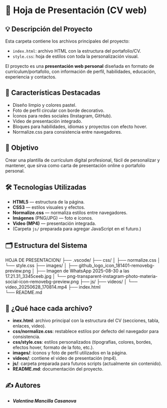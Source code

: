 # 📄 Hoja de Presentación (CV web)

## 💡 **Descripción del Proyecto**

 Esta carpeta contiene los archivos principales del proyecto:

- `index.html`: archivo HTML con la estructura del portafolio/CV.
- `style.css`: hoja de estilos con toda la personalización visual.

El proyecto es una **presentación web personal** diseñada en formato de currículum/portafolio, con información de perfil, habilidades, educación, experiencia y contactos.

## 🌟 Características Destacadas

- Diseño limpio y colores pastel.  
- Foto de perfil circular con borde decorativo.  
- Íconos para redes sociales (Instagram, GitHub).  
- Video de presentación integrado.  
- Bloques para habilidades, idiomas y proyectos con efecto hover.  
- Normalize.css para consistencia entre navegadores.

## 🎯 Objetivo

Crear una plantilla de currículum digital profesional, fácil de personalizar y mantener, que sirva como carta de presentación online o portafolio personal.

## 🛠 Tecnologías Utilizadas

- **HTML5** — estructura de la página.  
- **CSS3** — estilos visuales y efectos.  
- **Normalize.css** — normaliza estilos entre navegadores.  
- **Imágenes** (PNG/JPG) — foto e íconos.  
- **Video (MP4)** — presentación integrada.  
- (Carpeta `js/` preparada para agregar JavaScript en el futuro.)

## 🗂 Estructura del Sistema

HOJA DE PRESENTACION/
 ├── .vscode/
 ├── css/
 │   ├── normalize.css
 │   └── style.css
 ├── images/
 │   ├── github_logo_icon_181401-removebg-preview.png
 │   ├── Imagen de WhatsApp 2025-08-30 a las 17.21.31_3345ceeb.jpg
 │   └── png-transparent-instagram-photo-materia-social-icon-removebg-preview.png
 ├── js/
 ├── videos/
 │   └── video_20250628_170814.mp4
 ├── index.html    
 └── README.md

## 📄 ¿Qué hace cada archivo?

- **inex.html**: archivo principal con la estructura del CV (secciones, tabla, enlaces, video).  
- **css/normalize.css**: restablece estilos por defecto del navegador para consistencia.  
- **css/style.css**: estilos personalizados (tipografías, colores, bordes, efectos hover, formato de la foto, etc.).  
- **images/**: íconos y foto de perfil utilizados en la página.  
- **videos/**: contiene el video de presentación (mp4).  
- **js/**: carpeta preparada para futuros scripts (actualmente sin contenido).  
- **README.md**: documentación del proyecto.

## ✍️ Autores

- ##### **Valentina Mancilla** Casanova

  